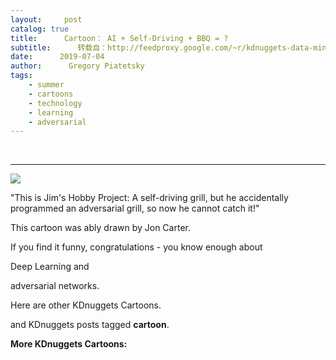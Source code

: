 ```yaml
---
layout:     post
catalog: true
title:      Cartoon： AI + Self-Driving + BBQ = ?
subtitle:      转载自：http://feedproxy.google.com/~r/kdnuggets-data-mining-analytics/~3/zdPDj3mJAN4/cartoon-self-driving-grill.html
date:      2019-07-04
author:      Gregory Piatetsky
tags:
    - summer
    - cartoons
    - technology
    - learning
    - adversarial
---
```



  
 





---

![](http://feedproxy.google.com/images/cartoon-self-driving-adversarial-grill.jpg)




"This is Jim's Hobby Project: A self-driving grill, 
but he accidentally programmed an adversarial grill, 
so now he cannot catch it!"


This cartoon was ably drawn by Jon Carter.


If you find it funny, congratulations - you know enough about 

Deep Learning 
and 

adversarial networks.


Here are other 
KDnuggets Cartoons. 


and KDnuggets posts tagged 
**cartoon**.


**More KDnuggets Cartoons:**





 






